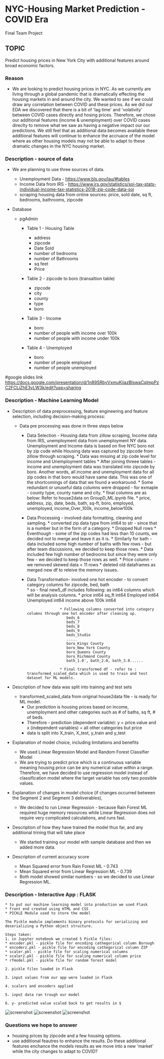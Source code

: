 # NYC-Housing Market Prediction - COVID Era
Final Team Project

## TOPIC
Predict housing prices in New York City with additional features around broad economic factors.  

### Reason 
* We are looking to predict housing prices in NYC.  As we currently are living through a global pandemic that is dramatically effecting the housing markets in and around the city.  We wanted to see if we could draw any correlation between COVID and these prices.  As we did our EDA we discovered that there is a bit of 'lag time' and 'volativity' between COVID cases directly and hosing prices.  Therefore, we chose our additional features (income & unemployment) over COVID cases direclty to remove what we saw as having a negative impact our our predictions.  We still feel that as additional data becomes available these additional features will continue to enhance the accruace of the model where as other housing models may not be able to adapt to these dramatic changes in the NYC housing market.

### Description - source of data
* We are planning to use three sources of data.
  * Unemployment Data - https://www.bls.gov/lau/#tables
  * Income Data from IRS - https://www.irs.gov/statistics/soi-tax-stats-individual-income-tax-statistics-2018-zip-code-data-soi
  * scraping housing data from online sources: price, sold date, sq ft, bedrooms, bathrooms, zipcode

* Database
  * pgAdmin
    * Table 1 - Housing Table
      * address
      * zipcode
      * Date Sold
      * number of bedrooms
      * number of Bathrooms
      * sq feet
      * Price
    
    * Table 2 - zipcode to boro (transaltion table)
        * zipcode
        * city
        * county
        * type
        * boro
     
     * Table 3 - Income
        * boro
        * number of people with income over 100k
        * number of people with income under 100k
      
     * Table 4 - Unemployed
        * boro
        * number of people employed
        * number of people unemployed



#google slides link
https://docs.google.com/presentation/d/1n89SRbyVxmuKiiazBlswaCqlmpPzC2FCLiZhE3vLW3k/edit?usp=sharing

### Description - Machine Learning Model

* Description of data preprocessing, feature engineering and feature selection, including decision-making process:
  * Data pre processing was done in three steps below
    * Data Selection - Housing data from zillow scraping, Income data from IRS, unemployment data from unemployment NY data. Unemployment and Income data is based on five NYC                          boro not by zip code while Housing data was captured by zipcode from zillow through scraping.
                      * Data was missing at zip code level for income and Unemployment tables
                      * After joining threee tables - income and unemployment data was translated into zipcode by boro. Another words, all income and unemployment data for all                         zip codes in that boro would have same data. This was one of the shortcomings of data that we found a workaround.
                      * Some redundant or unuseful data columns were dropped - for exmaple - county type, county name and city. 
                      * final columns are as below: Refer to house2data on GroupD_ML.ipynb file.
                      * price, address, zip, date, beds, bath, sq-ft, boro, employed, unemployed, income_Over_100k, income_below100k
                      
    * Data Processing - involved data formatting, cleaning and sampling.
                      * converted zip data type from int64 to str - since that is a number but in the form of a category.
                      * Dropped Null rows
                      * Eventhough - some of the zip codes had less than 10 counts, we decided not to merge and leave it as it is.
                      * Similarly for bath - data included some high number of baths with few rows - but after team discussions, we decided to keep those rows.
                      * Data included few high number of bedrooms but since they were only few - we decided to keep those rows as well.
                      * Price column - we removed skewed data < 11 rows
                      * deleted old dataframes as merged new df to releive the memory issues.
                      
     * Data Transformation- involved one hot encoder - to convert category columns for zipcode, bed, bath             
                      * so - final new5_df includes following: as int64 columns which will be analysis columns.
                          * price                  int64
                            sq_ft                  int64
                            Employed               int64
                            Unemployed             int64
                            income above 100k      int64
                  
                          * Following columns converted into category columns through one hot encoder after cleaning up.
                             beds_6               
                             beds_7              
                             beds_8              
                             beds_9               
                             beds_Studio
                             .....
                             boro_Kings County                                      
                             boro_New York County                                   
                             boro_Queens County                                     
                             boro_Richmond County  
                             bath_1.0', bath_2.0, bath_3.0......
                             
                          * Final transformed df - refer to :  transformed_scaled_data which is used to train and test dataset for ML models.

* Description of how data was split into training and test sets
  * transformed_scaled_data from original house2data file - is ready for ML model.
    * Our prediction is housing prices based on income, unemployment and other categories such as # of baths, sq ft, # of beds.
    * Therefore - prediction (dependent variable): y = price.value and x (independent variables) = all other categories but price
    * data is split into X_train, X_test, y_train and y_test
    
 * Explanation of model choice, including limitations and benefits
   * We used Linear Regression Model and Random Forest Classifier Model
   * We are trying to predict price which is a continuous variable meaning housing price can be any numerical value within a range. Therefore, we have decided to use regression      model instead of classification model where the target variable has only two possible values.
    
 * Explanation of changes in model choice (if changes occurred between the Segment 2 and Segment 3 deliverables), 
      * We decided to run Linear Regression - because Rain Forest ML required huge memory resources while Linear Regression does not require very complicated calculations, and           runs fast.
    
 * Description of how they have trained the model thus far, and any additional trining that will take place
      * We started training our model with sample database and then we added more data.
 
 * Description of current accuracy score
      * Mean Squared error from Rain Forest ML - 0.743
      * Mean Squared error from Linear Regression ML - 0.739
      * Both model showed similar numbers - so we decided to use Linear Regression ML.


### Description - Interactive App : FLASK 
    * to put our machine learning model into production we used Flask
    * front end created using HTML and CSS 
    * PICKLE Module used to store the model
    
    The Pickle module implements binary protocols for serializing and deserializing a Python object structure.
    
    Steps taken:
    1. in Jupyter notebook we created 5 Pickle files: 
    * encoder.pkl - pickle file for encoding cathegorical column Borough
    * encoderz.pkl - pickle file for encoding cathegorical column ZIP
    * scaler.pkl - pickle file for scaling numerical columns
    * scaler2.pkl - pickle file for scaling numerical column price
    * rfmodel.pkl - pickle file for random forest model
    
    2. pickle files loaded in Flask
    
    3. input values from our app were loaded in Flask
    
    4. scalers and encoders applied 
    
    5. input data ran trough our model
    
    6. y- predicted value scaled back to get results in $
    
![screenshot](dash1.png)
![screenshot](dash2.png)
![screenshot](dash3.png)
      
### Questions we hope to answer

* housing prices by zipcode and a few housing options.
* use additional feautres to enhance the results.  Do these additional features enchance the models results as we move into a new  'market' while the city changes to adapt to COVID?
